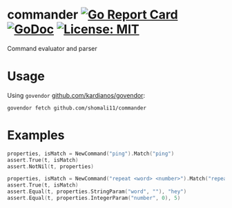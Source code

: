 # commander [![Go Report Card](https://goreportcard.com/badge/github.com/shomali11/commander)](https://goreportcard.com/report/github.com/shomali11/commander) [![GoDoc](https://godoc.org/github.com/shomali11/commander?status.svg)](https://godoc.org/github.com/shomali11/commander) [![License: MIT](https://img.shields.io/badge/License-MIT-yellow.svg)](https://opensource.org/licenses/MIT)

Command evaluator and parser

# Usage

Using `govendor` [github.com/kardianos/govendor](https://github.com/kardianos/govendor):

```
govendor fetch github.com/shomali11/commander
```

# Examples

```go
properties, isMatch = NewCommand("ping").Match("ping")
assert.True(t, isMatch)
assert.NotNil(t, properties)

properties, isMatch = NewCommand("repeat <word> <number>").Match("repeat hey 5")
assert.True(t, isMatch)
assert.Equal(t, properties.StringParam("word", ""), "hey")
assert.Equal(t, properties.IntegerParam("number", 0), 5)
```
